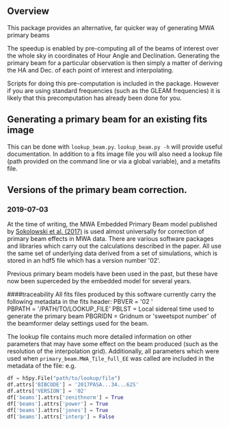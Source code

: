 ## Overview
This package provides an alternative, far quicker way of generating MWA primary beams 

The speedup is enabled by pre-computing all of the beams of interest over the whole sky in coordinates of Hour Angle and Declination. Generating the primary beam for a particular observation is then simply a matter of deriving the HA and Dec. of each point of interest and interpolating.

Scripts for doing this pre-computation is included in the package. However if you are using standard frequencies (such as the GLEAM frequencies) it is likely that this precomputation has already been done for you. 

## Generating a primary beam for an existing fits image
This can be done with `lookup_beam.py`. `lookup_beam.py -h` will provide useful documentation. In addition to a fits image file you will also need a lookup file (path provided on the command line or via a global variable), and a metafits file.

## Versions of the primary beam correction.
### 2019-07-03
At the time of writing, the MWA Embedded Primary Beam model published by [Sokolowski et al. (2017)](http://adsabs.harvard.edu/abs/2017PASA...34...62S) is used almost universally for correction of primary beam effects in MWA data. There are various software packages and libraries which carry out the calculations described in the paper. All use the same set of underlying data derived from a set of simulations, which is stored in an hdf5 file which has a version number '02'.

Previous primary beam models have been used in the past, but these have now been superceded by the embedded model for several years.

####traceability
All fits files produced by this software currently carry the following metadata in the fits header:
PBVER   = '02      '                                                            
PBPATH  = '/PATH/TO/LOOKUP_FILE'
PBLST   =    Local sidereal time used to generate the primary beam
PBGRIDN =    Gridnum or 'sweetspot number' of the beamformer delay settings used for the beam. 

The lookup file contains much more detailed information on other parameters that may have some effect on the beam produced (such as the resolution of the interpolation grid). Additionally, all parameters which were used when `primary_beam.MWA_Tile_full_EE` was called are included in the metadata of the file: e.g.

```python
df = h5py.File("path/to/lookup/file")
df.attrs['BIBCODE'] = '2017PASA...34...62S'
df.attrs['VERSION'] = '02'
df['beams'].attrs['zenithnorm'] = True
df['beams'].attrs['power'] = True
df['beams'].attrs['jones'] = True
df['beams'].attrs['interp'] = False
```
